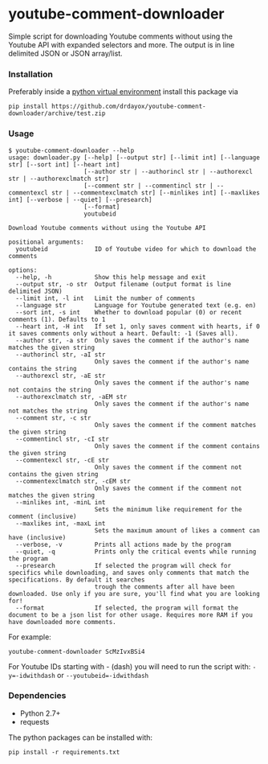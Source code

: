 # youtube-comment-downloader
Simple script for downloading Youtube comments without using the Youtube API with expanded selectors and more. The output is in line delimited JSON or JSON array/list.

### Installation

Preferably inside a [python virtual environment](https://virtualenv.pypa.io/en/latest/) install this package via

```
pip install https://github.com/drdayox/youtube-comment-downloader/archive/test.zip
```

### Usage
```
$ youtube-comment-downloader --help
usage: downloader.py [--help] [--output str] [--limit int] [--language str] [--sort int] [--heart int]
                     [--author str | --authorincl str | --authorexcl str | --authorexclmatch str]
                     [--comment str | --commentincl str | --commentexcl str | --commentexclmatch str] [--minlikes int] [--maxlikes int] [--verbose | --quiet] [--presearch]
                     [--format]
                     youtubeid

Download Youtube comments without using the Youtube API

positional arguments:
  youtubeid             ID of Youtube video for which to download the comments

options:
  --help, -h            Show this help message and exit
  --output str, -o str  Output filename (output format is line delimited JSON)
  --limit int, -l int   Limit the number of comments
  --language str        Language for Youtube generated text (e.g. en)
  --sort int, -s int    Whether to download popular (0) or recent comments (1). Defaults to 1
  --heart int, -H int   If set 1, only saves comment with hearts, if 0 it saves comments only without a heart. Default: -1 (Saves all).
  --author str, -a str  Only saves the comment if the author's name matches the given string
  --authorincl str, -aI str
                        Only saves the comment if the author's name contains the string
  --authorexcl str, -aE str
                        Only saves the comment if the author's name not contains the string
  --authorexclmatch str, -aEM str
                        Only saves the comment if the author's name not matches the string
  --comment str, -c str
                        Only saves the comment if the comment matches the given string
  --commentincl str, -cI str
                        Only saves the comment if the comment contains the given string
  --commentexcl str, -cE str
                        Only saves the comment if the comment not contains the given string
  --commentexclmatch str, -cEM str
                        Only saves the comment if the comment not matches the given string
  --minlikes int, -minL int
                        Sets the minimum like requirement for the comment (inclusive)
  --maxlikes int, -maxL int
                        Sets the maximum amount of likes a comment can have (inclusive)
  --verbose, -v         Prints all actions made by the program
  --quiet, -q           Prints only the critical events while running the program
  --presearch           If selected the program will check for specifics while downloading, and saves only comments that match the specifications. By default it searches
                        trough the comments after all have been downloaded. Use only if you are sure, you'll find what you are looking for!
  --format              If selected, the program will format the document to be a json list for other usage. Requires more RAM if you have downloaded more comments.
```

For example:
```
youtube-comment-downloader ScMzIvxBSi4
```

For Youtube IDs starting with - (dash) you will need to run the script with:
`-y=-idwithdash` or `--youtubeid=-idwithdash`

### Dependencies
* Python 2.7+
* requests

The python packages can be installed with:

    pip install -r requirements.txt
